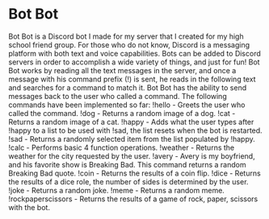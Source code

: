 # Bot Bot
Bot Bot is a Discord bot I made for my server that I created for my high school friend group. For those who do not know, Discord is a messaging platform with both text and voice capabilities. Bots can be added to Discord servers in order to accomplish a wide variety of things, and just for fun! Bot Bot works by reading all the text messages in the server, and once a message with his command prefix (!) is sent, he reads in the following text and searches for a command to match it. Bot Bot has the ability to send messages back to the user who called a command. 
The following commands have been implemented so far:
!hello - Greets the user who called the command.
!dog - Returns a random image of a dog.
!cat - Returns a random image of a cat.
!happy - Adds what the user types after !happy to a list to be used with !sad, the list resets when the bot is restarted.
!sad - Returns a randomly selected item from the list populated by !happy.
!calc - Performs basic 4 function operations.
!weather - Returns the weather for the city requested by the user.
!avery - Avery is my boyfriend, and his favorite show is Breaking Bad. This command returns a random Breaking Bad quote.
!coin - Returns the results of a coin flip.
!dice - Returns the results of a dice role, the number of sides is determined by the user.
!joke - Returns a random joke.
!meme - Returns a random meme.
!rockpaperscissors - Returns the results of a game of rock, paper, scissors with the bot.
